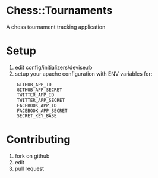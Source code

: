 Chess::Tournaments
==================

A chess tournament tracking application

Setup
=====

1. edit config/initializers/devise.rb
2. setup your apache configuration with ENV variables for:
```
    GITHUB_APP_ID
    GITHUB_APP_SECRET
    TWITTER_APP_ID
    TWITTER_APP_SECRET
    FACEBOOK_APP_ID
    FACEBOOK_APP_SECRET
    SECRET_KEY_BASE
```

Contributing
============

1. fork on github
2. edit
3. pull request
